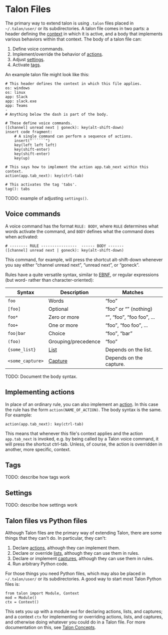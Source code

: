 # Talon Files

The primary way to extend talon is using `.talon` files placed in `~/.talon/user/` or its subdirectories. A talon file comes in two parts: a header defining the [context](https://talon.wiki/talon-concepts/#contexts) in which it is active, and a body that implements various behaviors within that context. The body of a talon file can:

1. Define voice commands.
2. Implement/override the behavior of [actions](https://talon.wiki/talon-concepts/#actions).
3. Adjust [settings](/talon-settings).
4. Activate [tags](#tags).

An example talon file might look like this:

```
# This header defines the context in which this file applies.
os: windows
os: linux
app: Slack
app: slack.exe
app: Teams
-
# Anything below the dash is part of the body.

# These define voice commands.
([channel] unread next | goneck): key(alt-shift-down)
insert code fragment:
    # A single command can perform a sequence of actions.
    insert("``````")
    key(left left left)
    key(shift-enter)
    key(shift-enter)
    key(up)

# This says how to implement the action app.tab_next within this context.
action(app.tab_next): key(ctrl-tab)

# This activates the tag 'tabs'.
tag(): tabs
```

TODO: example of adjusting `settings()`.

## Voice commands

A voice command has the format `RULE: BODY`, where `RULE` determines what words activate the command, and `BODY` defines what the command does when activated:

```
# -------- RULE ----------------  ------ BODY -------
([channel] unread next | goneck): key(alt-shift-down)
```

This command, for example, will press the shortcut alt-shift-down whenever you say either “channel unread next”, “unread next”, or “goneck”.

Rules have a quite versatile syntax, similar to [EBNF](https://en.wikipedia.org/wiki/Extended_Backus%E2%80%93Naur_form), or regular expressions (but word- rather than character-oriented):

| Syntax | Description | Matches |
| --- | --- | --- |
| `foo` | Words | “foo” |
| `[foo]` | Optional | “foo” or “” (nothing) |
| `foo*` | Zero or more | “”, “foo”, “foo foo”, ... |
| `foo+` | One or more | “foo”, “foo foo”, ... |
| `foo\|bar` | Choice | “foo”, “bar” |
| `(foo)` | Grouping/precedence | “foo” |
| `{some_list}` | [List](https://talon.wiki/talon-concepts/#lists) | Depends on the list. |
| `<some_capture>` | [Capture](https://talon.wiki/talon-concepts/#captures) | Depends on the capture. |

TODO: Document the body syntax.

## Implementing actions

In place of an ordinary rule, you can also implement an [action](/talon-concepts/#actions). In this case the rule has the form `action(NAME_OF_ACTION)`. The body syntax is the same. For example:

```
action(app.tab_next): key(ctrl-tab)
```

This means that whenever this file's context applies and the action `app.tab_next` is invoked, e.g. by being called by a Talon voice command, it will press the shortcut ctrl-tab. Unless, of course, the action is overridden in another, more specific, context.

## Tags

TODO: describe how tags work

## Settings

TODO: describe how settings work

## Talon files vs Python files

Although Talon files are the primary way of extending Talon, there are some things that they can't do. In particular, they can't:

1. Declare [actions](https://talon.wiki/talon-concepts/#actions), although they can implement them.
2. Declare or override [lists](https://talon.wiki/talon-concepts/#lists), although they can use them in rules.
3. Declare or implement [captures](https://talon.wiki/talon-concepts/#captures), although they can use them in rules.
4. Run arbitrary Python code.

For those things you need Python files, which may also be placed in `~/.talon/user/` or its subdirectories. A good way to start most Talon Python files is:

```
from talon import Module, Context
mod = Module()
ctx = Context()
```

This sets you up with a module `mod` for declaring actions, lists, and captures; and a context `ctx` for implementing or overriding actions, lists, and captures, and otherwise doing whatever you could do in a Talon file. For more documentation on this, see [Talon Concepts](https://talon.wiki/talon-concepts/).

